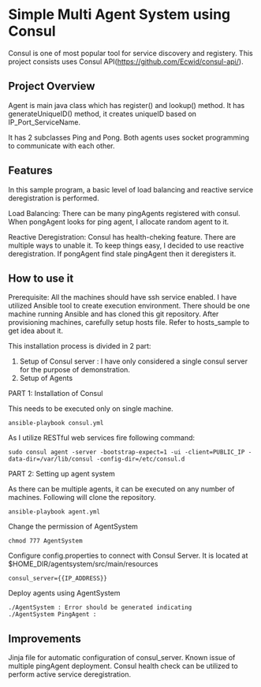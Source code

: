Simple Multi Agent System using Consul
======================================
Consul is one of most popular tool for service discovery and registery.
This project consists uses Consul API(https://github.com/Ecwid/consul-api/).

## Project Overview
Agent is main java class which has register() and lookup() method.
It has generateUniqueID() method, it creates uniqueID based on IP_Port_ServiceName.

It has 2 subclasses Ping and Pong.
Both agents uses socket programming to communicate with each other.

## Features
In this sample program, a basic level of load balancing and reactive service deregistration is performed.

Load Balancing:
There can be many pingAgents registered with consul. When pongAgent looks for ping agent, I allocate random agent to it.

Reactive Deregistration:
Consul has health-cheking feature. There are multiple ways to unable it. To keep things easy, I decided to use reactive deregistration. If pongAgent find stale pingAgent then it deregisters it.

## How to use it
Prerequisite:
All the machines should have ssh service enabled. I have utilized Ansible tool to create execution environment. There should be one machine running Ansible and has cloned this git repository. After provisioning machines, carefully setup hosts file. Refer to hosts_sample to get idea about it.

This installation process is divided in 2 part:
1) Setup of Consul server : I have only considered a single consul server for the purpose of demonstration.
2) Setup of Agents

PART 1: Installation of Consul

This needs to be executed only on single machine.

~~~
ansible-playbook consul.yml
~~~
 
As I utilize RESTful web services fire following command:

~~~
sudo consul agent -server -bootstrap-expect=1 -ui -client=PUBLIC_IP -data-dir=/var/lib/consul -config-dir=/etc/consul.d
~~~

PART 2: Setting up agent system

As there can be multiple agents, it can be executed on any number of machines. Following will clone the repository.
~~~
ansible-playbook agent.yml
~~~

Change the permission of AgentSystem
~~~
chmod 777 AgentSystem
~~~

Configure config.properties to connect with Consul Server. It is located at $HOME_DIR/agentsystem/src/main/resources
~~~
consul_server={{IP_ADDRESS}}
~~~

Deploy agents using AgentSystem
~~~
./AgentSystem : Error should be generated indicating 
./AgentSystem PingAgent : 
~~~



## Improvements
Jinja file for automatic configuration of consul_server.
Known issue of multiple pingAgent deployment.
Consul health check can be utilized to perform active service deregistration.

